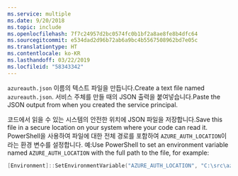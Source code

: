 ```yaml
---
ms.service: multiple
ms.date: 9/20/2018
ms.topic: include
ms.openlocfilehash: 7f7c24957d2bc0574fc0b1bf2a8ae8fe8b4dfc64
ms.sourcegitcommit: e534dad2d96b72ab6a9bc4b5567508962bd7e05c
ms.translationtype: HT
ms.contentlocale: ko-KR
ms.lasthandoff: 03/22/2019
ms.locfileid: "58343342"
---
```

<span data-ttu-id="c7cf6-101">`azureauth.json` 이름의 텍스트 파일을 만듭니다.</span><span class="sxs-lookup"><span data-stu-id="c7cf6-101">Create a text file named `azureauth.json`.</span></span> <span data-ttu-id="c7cf6-102">서비스 주체를 만들 때의 JSON 출력을 붙여넣습니다.</span><span class="sxs-lookup"><span data-stu-id="c7cf6-102">Paste the JSON output from when you created the service principal.</span></span>

<span data-ttu-id="c7cf6-103">코드에서 읽을 수 있는 시스템의 안전한 위치에 JSON 파일을 저장합니다.</span><span class="sxs-lookup"><span data-stu-id="c7cf6-103">Save this file in a secure location on your system where your code can read it.</span></span> <span data-ttu-id="c7cf6-104">PowerShell을 사용하여 파일에 대한 전체 경로를 포함하여 `AZURE_AUTH_LOCATION`이라는 환경 변수를 설정합니다. 예:</span><span class="sxs-lookup"><span data-stu-id="c7cf6-104">Use PowerShell to set an environment variable named `AZURE_AUTH_LOCATION` with the full path to the file, for example:</span></span>

```powershell
[Environment]::SetEnvironmentVariable("AZURE_AUTH_LOCATION", "C:\src\azureauth.json", "User")
```
